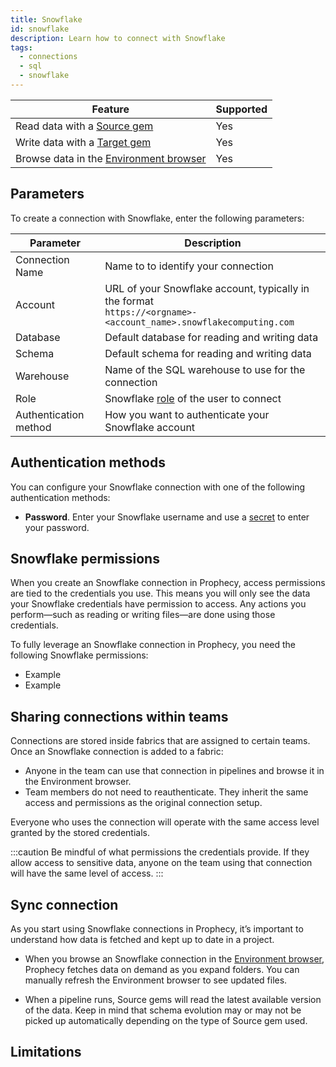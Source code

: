 ```yaml
---
title: Snowflake
id: snowflake
description: Learn how to connect with Snowflake
tags:
  - connections
  - sql
  - snowflake
---
```


| Feature                                                       | Supported |
| ------------------------------------------------------------- | --------- |
| Read data with a [Source gem](/analysts/source-target)        | Yes       |
| Write data with a [Target gem](/analysts/source-target)       | Yes       |
| Browse data in the [Environment browser](/analysts/pipelines) | Yes       |

## Parameters

To create a connection with Snowflake, enter the following parameters:

| Parameter             | Description                                                                                                          |
| --------------------- | -------------------------------------------------------------------------------------------------------------------- |
| Connection Name       | Name to to identify your connection                                                                                  |
| Account               | URL of your Snowflake account, typically in the format<br/>`https://<orgname>-<account_name>.snowflakecomputing.com` |
| Database              | Default database for reading and writing data                                                                        |
| Schema                | Default schema for reading and writing data                                                                          |
| Warehouse             | Name of the SQL warehouse to use for the connection                                                                  |
| Role                  | Snowflake [role](https://docs.snowflake.com/en/user-guide/security-access-control-overview) of the user to connect   |
| Authentication method | How you want to authenticate your Snowflake account                                                                  |

## Authentication methods

You can configure your Snowflake connection with one of the following authentication methods:

<!-- - **Snowflake [OAuth](docs/administration/authentication/databricks-oauth.md).** Prophecy prompts you to sign in with Snowflake. -->

- **Password**. Enter your Snowflake username and use a [secret](docs/administration/secrets/secrets.md) to enter your password.

## Snowflake permissions

When you create an Snowflake connection in Prophecy, access permissions are tied to the credentials you use. This means you will only see the data your Snowflake credentials have permission to access. Any actions you perform—such as reading or writing files—are done using those credentials.

To fully leverage an Snowflake connection in Prophecy, you need the following Snowflake permissions:

- Example
- Example

## Sharing connections within teams

Connections are stored inside fabrics that are assigned to certain teams. Once an Snowflake connection is added to a fabric:

- Anyone in the team can use that connection in pipelines and browse it in the Environment browser.
- Team members do not need to reauthenticate. They inherit the same access and permissions as the original connection setup.

Everyone who uses the connection will operate with the same access level granted by the stored credentials.

:::caution
Be mindful of what permissions the credentials provide. If they allow access to sensitive data, anyone on the team using that connection will have the same level of access.
:::

## Sync connection

As you start using Snowflake connections in Prophecy, it’s important to understand how data is fetched and kept up to date in a project.

- When you browse an Snowflake connection in the [Environment browser](/analysts/pipelines), Prophecy fetches data on demand as you expand folders. You can manually refresh the Environment browser to see updated files.

- When a pipeline runs, Source gems will read the latest available version of the data. Keep in mind that schema evolution may or may not be picked up automatically depending on the type of Source gem used.

## Limitations
